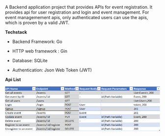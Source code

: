 A Backend application project that provides APIs for event registration. It provides api for user registration and login and event management.
For event managemement apis, only authenticated users can use the apis, which is proven by a valid JWT.

**Techstack**

- Backend Framework: Go

- HTTP web framework : Gin

- Database: SQLite

- Authentication: Json Web Token (JWT)

**Api List**

![alt text](https://github.com/raka-bakar88/eventsregistrationapp/blob/main/event%20api%20list.png)
